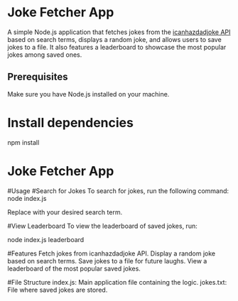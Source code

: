 # Joke Fetcher App

A simple Node.js application that fetches jokes from the [icanhazdadjoke API](https://icanhazdadjoke.com/) based on search terms, displays a random joke, and allows users to save jokes to a file. It also features a leaderboard to showcase the most popular jokes among saved ones.

## Prerequisites

Make sure you have Node.js installed on your machine.


# Install dependencies
npm install




# Joke Fetcher App




#Usage
#Search for Jokes
To search for jokes, run the following command:
node index.js <searchTerm>

Replace <searchTerm> with your desired search term.

#View Leaderboard
To view the leaderboard of saved jokes, run:

node index.js leaderboard


#Features
Fetch jokes from icanhazdadjoke API.
Display a random joke based on search terms.
Save jokes to a file for future laughs.
View a leaderboard of the most popular saved jokes.

#File Structure
index.js: Main application file containing the logic.
jokes.txt: File where saved jokes are stored.
